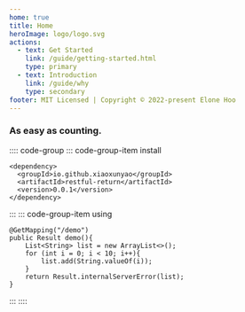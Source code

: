 ```yaml
---
home: true
title: Home
heroImage: logo/logo.svg
actions:
  - text: Get Started
    link: /guide/getting-started.html
    type: primary
  - text: Introduction
    link: /guide/why
    type: secondary
footer: MIT Licensed | Copyright © 2022-present Elone Hoo
---
```


### As easy as counting.

:::: code-group
::: code-group-item install
```xml:no-line-numbers
<dependency>
  <groupId>io.github.xiaoxunyao</groupId>
  <artifactId>restful-return</artifactId>
  <version>0.0.1</version>
</dependency>
```
:::
::: code-group-item using
```java:no-line-numbers
@GetMapping("/demo")
public Result demo(){
	List<String> list = new ArrayList<>();
	for (int i = 0; i < 10; i++){
		list.add(String.valueOf(i));
	}
	return Result.internalServerError(list);
}
```
:::
::::
